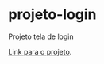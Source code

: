# projeto-login
 Projeto tela de login
 
 [Link para o projeto](https://alexandrafribeiro.github.io/projeto-login).

